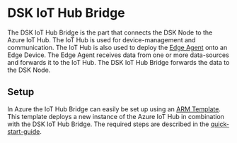 # DSK IoT Hub Bridge

The DSK IoT Hub Bridge is the part that connects the DSK Node to the Azure IoT Hub. The IoT Hub is used for device-management and communication. The IoT Hub is also used to deploy the [Edge Agent](TODO) onto an Edge Device. The Edge Agent receives data from one or more data-sources and forwards it to the IoT Hub. The DSK IoT Hub Bridge forwards the data to the DSK Node.

## Setup

In Azure the IoT Hub Bridge can easily be set up using an [ARM Template](https://github.com/tributech-solutions/tributech-dsk-docs/blob/master/docs/assets/iot-hub-arm-template/iotHubAndBridgeTemplate.json). This template deploys a new instance of the Azure IoT Hub in combination with the DSK IoT Hub Bridge. The required steps are described in the [quick-start-guide](../../quickstart/install-bridge.md).

